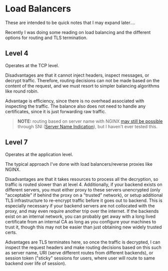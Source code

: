 # Load Balancers

These are intended to be quick notes that I may expand later....

Recently I was doing some reading on load balancing and the different options for routing and TLS termination.

## Level 4

Operates at the TCP level.

Disadvantages are that it cannot inject headers, inspect messages, or decrypt traffic. Therefore, routing decisions can not be made based on the content of the request, and we must resort to simpler balancing algorithms like round robin.

Advantage is efficiency, since there is no overhead associated with inspecting the traffic. The balance also does not need to handle any certificates, since it is just forwarding raw traffic.

> **NOTE:** routing based on server name with NGINX [may still be possible](https://nginx.org/en/docs/stream/ngx_stream_ssl_preread_module.html) through SNI ([Server Name Indication](https://datatracker.ietf.org/doc/html/rfc6066#section-3)), but I haven't ever tested this.

## Level 7

Operates at the application level.

The typical approach I've done with load balancers/reverse proxies like NGINX.

Disadvantages are that it takes resources to process all the decryption, so traffic is routed slower than at level 4. Additionally, if your backend exists on different servers, you must either proxy to these servers unencrypted (only "acceptable" if behind the proxy on a "trusted" network), or setup additional TLS infrastructure to re-encrypt traffic before it goes out to backend. This is especially necessary if your backend servers are not collocated with the proxy, and may even require another trip over the internet. If the backends exist on an internal network, you can probably get away with a long lived certificate from an internal CA as long as you configure your machines to trust it, though this may not be easier than just obtaining new widely trusted certs.

Advantages are TLS terminates here, so once the traffic is decrypted, I can inspect the request headers and make routing decisions based on this such as server name, URI (serve different routes from different backends), or session token ("sticky" sessions for users, where user will route to same backend over life of session).
